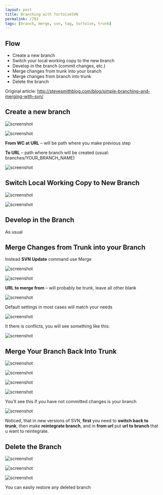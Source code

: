 ```yaml
---
layout: post
title: Branching with TortoiseSVN
permalink: /793
tags: [branch, merge, svn, tag, tortoise, trunk]
---
```


Flow
----

* Create a new branch
* Switch your local working copy to the new branch
* Develop in the branch (commit changes, etc.)
* Merge changes from trunk into your branch
* Merge changes from branch into trunk
* Delete the branch

Original article: http://stevesmithblog.com/blog/simple-branching-and-merging-with-svn/

Create a new branch
-------------------

![screenshot](/images/wp/image001.png)

![screenshot](/images/wp/image002.png)

**From WC at URL** – will be path where you make previous step

**To URL** – path where branch will be created (usual: branches/YOUR_BRANCH_NAME)

![screenshot](/images/wp/image003.png)

Switch Local Working Copy to New Branch
---------------------------------------

![screenshot](/images/wp/image004.png)

![screenshot](/images/wp/image005.png)

Develop in the Branch
---------------------

As usual

Merge Changes from Trunk into your Branch
-----------------------------------------

Instead **SVN Update** command use Merge

![screenshot](/images/wp/image006.png)

![screenshot](/images/wp/image007.png)

**URL to merge from** – will probably be trunk, leave all other blank

![screenshot](/images/wp/image008.png)

Default settings in most cases will match your needs

![screenshot](/images/wp/image009.png)

It there is conflicts, you will see something like this:

![screenshot](/images/wp/image010.png)

Merge Your Branch Back Into Trunk
---------------------------------

![screenshot](/images/wp/image011.png)

![screenshot](/images/wp/image012.png)

![screenshot](/images/wp/image013.png)

![screenshot](/images/wp/image014.png)

You’ll see this if you have not committed changes is your branch

![screenshot](/images/wp/image015.png)

Noticed, that in new versions of SVN, **first** you need to **switch back to trunk**, then make **reintegrate branch**, and in **from url** put **url to branch** that u want to reintegrate.

Delete the Branch
-----------------

![screenshot](/images/wp/image016.png)

![screenshot](/images/wp/image017.png)

![screenshot](/images/wp/image018.png)

You can easily restore any deleted branch
